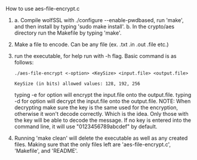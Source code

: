 How to use aes-file-encrypt.c

1) a. Compile wolfSSL with  ./configure --enable-pwdbased, run
      'make', and then install by typing 'sudo make install'.
   b. In the crypto/aes directory run the Makefile by typing 'make'.
2)  Make a file to encode. Can be any file (ex. .txt .in .out .file etc.)
3)  run the executable, for help run with -h flag. Basic command is as follows:

        ./aes-file-encrypt <-option> <KeySize> <input.file> <output.file>

        KeySize (in bits) allowed values: 128, 192, 256

    typing -e for option will encrypt the input.file onto the output.file.
    typing -d for option will decrypt the input.file onto the output.file.
        NOTE: When decrypting make sure the key is the same used for the
        encryption, otherwise it won't decode correctly. Which is the idea.
        Only those with the key will be able to decode the message. If no
        key is entered into the command line, it will use "0123456789abcdef"
        by default.

4)  Running 'make clean' will delete the executable as well as any created
    files. Making sure that the only files left are 'aes-file-encrypt.c',
    'Makefile', and 'README'.
